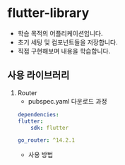 # flutter-library
- 학습 목적의 어플리케이션입니다.
- 초기 세팅 및 컴포넌트들을 저장합니다.
- 직접 구현해보며 내용을 학습합니다.

## 사용 라이브러리
1. Router
    - pubspec.yaml 다운로드 과정
    ```yaml
    dependencies:
    flutter:
        sdk: flutter

    go_router: ^14.2.1
    ```
    - 사용 방법
    